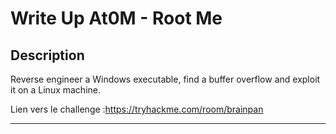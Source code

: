 # Write Up At0M - Root Me

## Description

Reverse engineer a Windows executable, find a buffer overflow and exploit it on a Linux machine.

Lien vers le challenge :https://tryhackme.com/room/brainpan

-------------